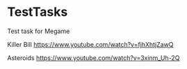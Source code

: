 # TestTasks
Test task for Megame

Killer Bill
https://www.youtube.com/watch?v=fjhXhtjZawQ

Asteroids
https://www.youtube.com/watch?v=3xinm_Uh-2Q
